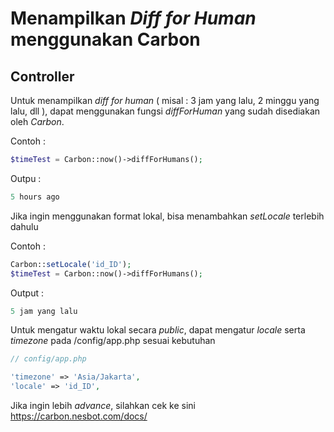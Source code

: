 # Menampilkan *Diff for Human* menggunakan Carbon

## Controller

Untuk menampilkan *diff for human* ( misal : 3 jam yang lalu, 2 minggu yang lalu, dll ), dapat menggunakan fungsi *diffForHuman* yang sudah disediakan oleh *Carbon*.

Contoh :

```php
$timeTest = Carbon::now()->diffForHumans();
```

Outpu :

```php
5 hours ago
```

Jika ingin menggunakan format lokal, bisa menambahkan *setLocale* terlebih dahulu

Contoh :

```php
Carbon::setLocale('id_ID');
$timeTest = Carbon::now()->diffForHumans();
```

Output :

```php
5 jam yang lalu
```

Untuk mengatur waktu lokal secara *public*, dapat mengatur *locale* serta *timezone* pada /config/app.php sesuai kebutuhan

```php
// config/app.php

'timezone' => 'Asia/Jakarta',
'locale' => 'id_ID',
```

Jika ingin lebih *advance*, silahkan cek ke sini <https://carbon.nesbot.com/docs/>
